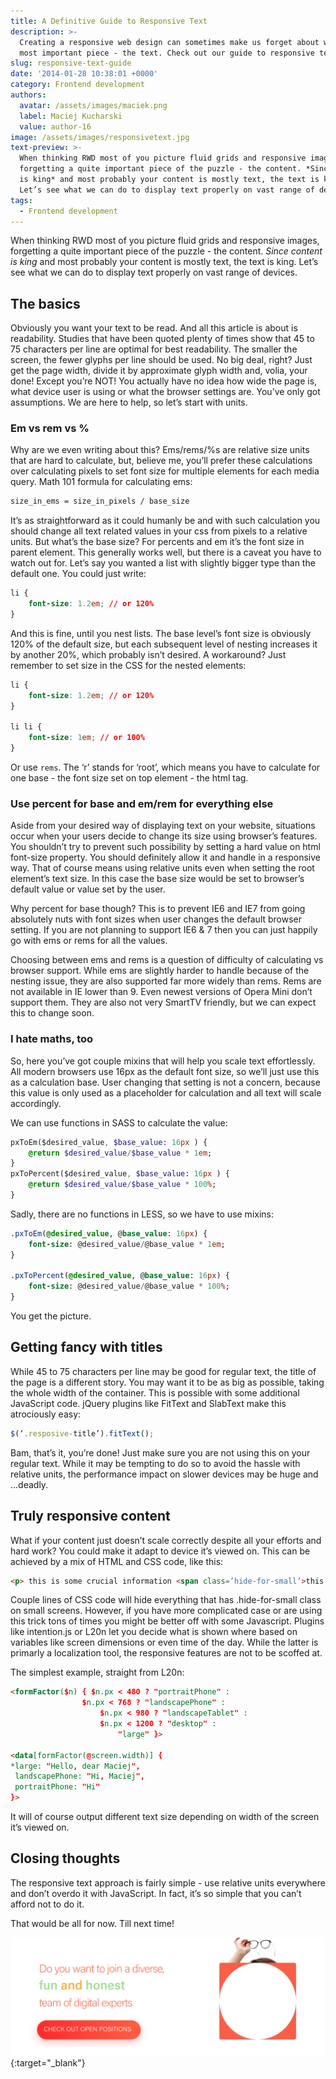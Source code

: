 ```yaml
---
title: A Definitive Guide to Responsive Text
description: >-
  Creating a responsive web design can sometimes make us forget about webpage's
  most important piece - the text. Check out our guide to responsive text! 
slug: responsive-text-guide
date: '2014-01-28 10:38:01 +0000'
category: Frontend development
authors:
  avatar: /assets/images/maciek.png
  label: Maciej Kucharski
  value: author-16
image: /assets/images/responsivetext.jpg
text-preview: >-
  When thinking RWD most of you picture fluid grids and responsive images,
  forgetting a quite important piece of the puzzle - the content. *Since content
  is king* and most probably your content is mostly text, the text is king.
  Let’s see what we can do to display text properly on vast range of devices.
tags:
  - Frontend development
---
```

When thinking RWD most of you picture fluid grids and responsive images, forgetting a quite important piece of the puzzle - the content. _Since content is king_ and most probably your content is mostly text, the text is king. Let’s see what we can do to display text properly on vast range of devices.

## The basics

Obviously you want your text to be read. And all this article is about is readability. Studies that have been quoted plenty of times show that 45 to 75 characters per line are optimal for best readability. The smaller the screen, the fewer glyphs per line should be used. No big deal, right? Just get the page width, divide it by approximate glyph width and, volia, your done! Except you’re NOT! You actually have no idea how wide the page is, what device user is using or what the browser settings are. You’ve only got assumptions. We are here to help, so let’s start with units.

### Em vs rem vs %

Why are we even writing about this? Ems/rems/%s are relative size units that are hard to calculate, but, believe me, you’ll prefer these calculations over calculating pixels to set font size for multiple elements for each media query. Math 101 formula for calculating ems:

```scss
size_in_ems = size_in_pixels / base_size
```

It’s as straightforward as it could humanly be and with such calculation you should change all text related values in your css from pixels to a relative units. But what’s the base size? For percents and em it’s the font size in parent element. This generally works well, but there is a caveat you have to watch out for. Let’s say you wanted a list with slightly bigger type than the default one. You could just write:

```css
li {
	font-size: 1.2em; // or 120%
}
```

And this is fine, until you nest lists. The base level’s font size is obviously 120% of the default size, but each subsequent level of nesting increases it by another 20%, which probably isn’t desired. A workaround? Just remember to set size in the CSS for the nested elements:

```css
li {
	font-size: 1.2em; // or 120%
}

li li {
	font-size: 1em; // or 100%
}
```

Or use `rems`. The ‘r’ stands for ‘root’, which means you have to calculate for one base - the font size set on top element - the html tag.

### Use percent for base and em/rem for everything else

Aside from your desired way of displaying text on your website, situations occur when your users decide to change its size using browser’s features. You shouldn’t try to prevent such possibility by setting a hard value on html font-size property. You should definitely allow it and handle in a responsive way. That of course means using relative units even when setting the root element’s text size. In this case the base size would be set to browser’s default value or value set by the user.

Why percent for base though? This is to prevent IE6 and IE7 from going absolutely nuts with font sizes when user changes the default browser setting. If you are not planning to support IE6 & 7 then you can just happily go with ems or rems for all the values.

Choosing between ems and rems is a question of difficulty of calculating vs browser support. While ems are slightly harder to handle because of the nesting issue, they are also supported far more widely than rems. Rems are not available in IE lower than 9. Even newest versions of Opera Mini don’t support them. They are also not very SmartTV friendly, but we can expect this to change soon.

### I hate maths, too

So, here you’ve got couple mixins that will help you scale text effortlessly. All modern browsers use 16px as the default font size, so we’ll just use this as a calculation base. User changing that setting is not a concern, because this value is only used as a placeholder for calculation and all text will scale accordingly.

We can use functions in SASS to calculate the value:

```sass
pxToEm($desired_value, $base_value: 16px ) {
	@return $desired_value/$base_value * 1em;
}
pxToPercent($desired_value, $base_value: 16px ) {
	@return $desired_value/$base_value * 100%;
}
```

Sadly, there are no functions in LESS, so we have to use mixins:

```sass
.pxToEm(@desired_value, @base_value: 16px) {
	font-size: @desired_value/@base_value * 1em;
}

.pxToPercent(@desired_value, @base_value: 16px) {
	font-size: @desired_value/@base_value * 100%;
}
```

You get the picture.

## Getting fancy with titles

While 45 to 75 characters per line may be good for regular text, the title of the page is a different story. You may want it to be as big as possible, taking the whole width of the container. This is possible with some additional JavaScript code. jQuery plugins like FitText and SlabText make this atrociously easy:

```javascript
$(‘.resposive-title’).fitText();
```

Bam, that’s it, you’re done! Just make sure you are not using this on your regular text. While it may be tempting to do so to avoid the hassle with relative units, the performance impact on slower devices may be huge and ...deadly.

## Truly responsive content

What if your content just doesn’t scale correctly despite all your efforts and hard work? You could make it adapt to device it’s viewed on. This can be achieved by a mix of HTML and CSS code, like this:

```html
<p> this is some crucial information <span class=’hide-for-small’>this is some additional info</span></p>
```

Couple lines of CSS code will hide everything that has .hide-for-small class on small screens. However, if you have more complicated case or are using this trick tons of times you might be better off with some Javascript. Plugins like intention.js or L20n let you decide what is shown where based on variables like screen dimensions or even time of the day. While the latter is primarly a localization tool, the responsive features are not to be scoffed at.

The simplest example, straight from L20n:

```html
<formFactor($n) { $n.px < 480 ? "portraitPhone" :
               	$n.px < 768 ? "landscapePhone" :
                 	$n.px < 980 ? "landscapeTablet" :
                   	$n.px < 1200 ? "desktop" :
                     	"large" }>

<data[formFactor(@screen.width)] {
*large: "Hello, dear Maciej",
 landscapePhone: "Hi, Maciej",
 portraitPhone: "Hi"
}>
```

It will of course output different text size depending on width of the screen it’s viewed on.

## Closing thoughts

The responsive text approach is fairly simple - use relative units everywhere and don’t overdo it with JavaScript. In fact, it’s so simple that you can’t afford not to do it.

That would be all for now. Till next time!

[![Join the team](/assets/images/job-offers_naturaily.png)](https://naturaily.com/careers){:target="_blank"} 

